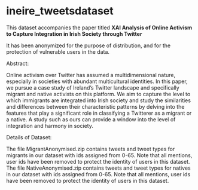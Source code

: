 # ineire_tweetsdataset

This dataset accompanies the paper titled **XAI Analysis of Online Activism to Capture Integration in Irish Society through Twitter** 

It has been anonymized for the purpose of distribution, and for the protection of vulnerable users in the data.

Abstract:

Online activism over Twitter has assumed a multidimensional nature, especially in societies with abundant multicultural identities. In this paper, we pursue a case study of Ireland’s Twitter landscape and specifically migrant and native activists on this platform. We aim to capture the level to which immigrants are integrated into Irish society and study the similarities and differences between their characteristic patterns by delving into the features that play a significant role in classifying a Twitterer as a migrant or a native. A study such as ours can provide a window into the level of integration and harmony in society.


Details of Dataset:

The file MigrantAnonymised.zip contains tweets and tweet types for migrants in our dataset with ids assigned from 0-65. Note that all mentions, user ids have been removed to protect the identity of users in this dataset.
The file NativeAnonymised.zip contains tweets and tweet types for natives in our dataset with ids assigned from 0-65. Note that all mentions, user ids have been removed to protect the identity of users in this dataset.
